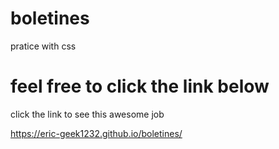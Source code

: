 # boletines
pratice with css

# feel free to click the link below

click the link to see this awesome job

https://eric-geek1232.github.io/boletines/
